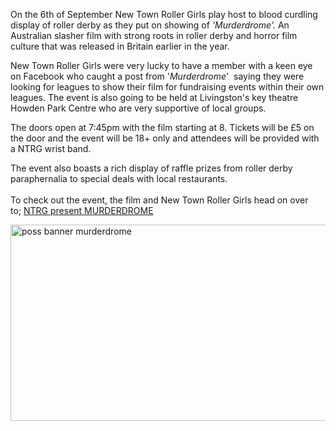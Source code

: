 <html><body><p>On the 6th of September New Town Roller Girls play host to blood curdling display of roller derby as they put on showing of <em>'Murderdrome'. </em>An Australian slasher film with strong roots in roller derby and horror film culture that was released in Britain earlier in the year.</p><p>New Town Roller Girls were very lucky to have a member with a keen eye on Facebook who caught a post from '<em>Murderdrome</em>'  saying they were looking for leagues to show their film for fundraising events within their own leagues. The event is also going to be held at Livingston's key theatre Howden Park Centre who are very supportive of local groups.</p><p>The doors open at 7:45pm with the film starting at 8. Tickets will be £5 on the door and the event will be 18+ only and attendees will be provided with a NTRG wrist band.</p><p>The event also boasts a rich display of raffle prizes from roller derby paraphernalia to special deals with local restaurants.  <br> <br> To check out the event, the film and New Town Roller Girls head on over to; <a href="https://www.facebook.com/events/702042726509548/">NTRG present MURDERDROME</a></p><p><a href="/2014/08/poss-banner-murderdrome.jpg"><img class="aligncenter wp-image-3600 size-full" src="/2014/08/poss-banner-murderdrome.jpg" alt="poss banner murderdrome" width="860" height="314"></a></p></body></html>
